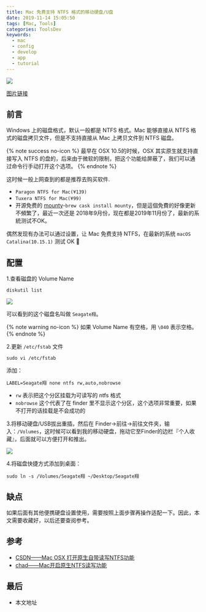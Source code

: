 ```yaml
---
title: Mac 免费支持 NTFS 格式的移动硬盘/U盘
date: 2019-11-14 15:05:50
tags: [Mac, Tools]
categories: ToolsDev
keywords:
  - mac
  - config
  - develop
  - app
  - tutorial
---
```


![](https://gitee.com/michael_xiang/images/raw/master/dj-4595492_640.jpg)

[图片链接](https://pixabay.com/photos/dj-music-turntable-jockey-volume-4595492/)

## 前言

Windows 上的磁盘格式，默认一般都是 NTFS 格式。Mac 能够直接从 NTFS 格式的磁盘拷贝文件，但是不支持直接从 Mac 上拷贝文件到 NTFS 磁盘。

<!-- more -->

{% note success no-icon %}
最早在 OSX 10.5的时候，OSX 其实原生就支持直接写入 NTFS 的盘的，后来由于微软的限制，把这个功能给屏蔽了，我们可以通过命令行手动打开这个选项。
{% endnote %}

这时候一般上网查到的都是推荐去购买软件.
- `Paragon NTFS for Mac(¥139)`
- `Tuxera NTFS for Mac(¥99)`
- 开源免费的 [mounty](https://mounty.app/)-`brew cask install mounty`，但是這個免費的好像更新不頻繁了，最近一次还是 2018年9月份，现在都是2019年11月份了，最新的系統测试不OK。

偶然发现有办法可以通过设置，让 Mac 免费支持 NTFS，在最新的系统 `macOS Catalina(10.15.1)`  测试 OK 🤡 

## 配置

1.查看磁盘的 Volume Name

```
diskutil list
```

![](https://gitee.com/michael_xiang/images/raw/master/xEKXmB.png)

可以看到的这个磁盘名叫做 `Seagate翔`。

{% note warning no-icon %}
如果 Volume Name 有空格，用 `\040` 表示空格。
{% endnote %}

2.更新 `/etc/fstab` 文件

```
sudo vi /etc/fstab
```

添加：

```
LABEL=Seagate翔 none ntfs rw,auto,nobrowse
```

- `rw` 表示把这个分区挂载为可读写的 ntfs 格式
- `nobrowse` 这个代表了在 finder 里不显示这个分区，这个选项非常重要，如果不打开的话挂载是不会成功的

3.将移动硬盘/USB拔出重插，然后在 Finder->前往->前往文件夹，输入：`/Volumes`，这时候可以看到我的移动硬盘，拖动它至Finder的边栏『个人收藏』，后面就可以方便打开和推出。

![](https://gitee.com/michael_xiang/images/raw/master/rXEzLY.png)

4.将磁盘快捷方式添加到桌面：

```shell
sudo ln -s /Volumes/Seagate翔 ~/Desktop/Seagate翔
```

## 缺点

如果后面有其他便携硬盘设置使用，需要按照上面步骤再操作适配一下。因此，本文需要收藏好，以后还要查阅参考。

## 参考

- [CSDN——Mac OSX 打开原生自带读写NTFS功能](https://blog.csdn.net/linhai1028/article/details/79418924)
- [chad——Mac开启原生NTFS读写功能](https://chad-it.github.io/2018/06/25/Mac%E5%BC%80%E5%90%AF%E5%8E%9F%E7%94%9FNTFS%E8%AF%BB%E5%86%99%E5%8A%9F%E8%83%BD/)

## 最后

- 本文地址 []()